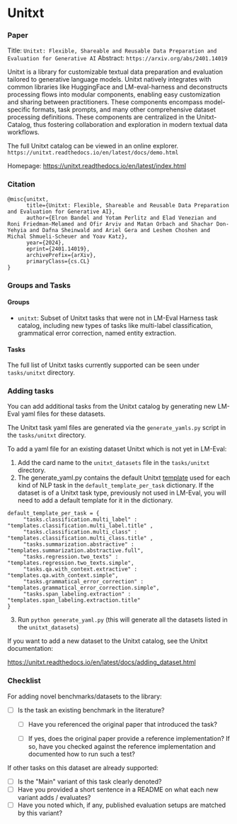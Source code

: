 # Unitxt

### Paper

Title: `Unitxt: Flexible, Shareable and Reusable Data Preparation and Evaluation for Generative AI`
Abstract: `https://arxiv.org/abs/2401.14019`

Unitxt is a library for customizable textual data preparation and evaluation tailored to generative language models. Unitxt natively integrates with common libraries like HuggingFace and LM-eval-harness and deconstructs processing flows into modular components, enabling easy customization and sharing between practitioners. These components encompass model-specific formats, task prompts, and many other comprehensive dataset processing definitions. These components are centralized in the Unitxt-Catalog, thus fostering collaboration and exploration in modern textual data workflows.

The full Unitxt catalog can be viewed in an online explorer. `https://unitxt.readthedocs.io/en/latest/docs/demo.html`

Homepage: https://unitxt.readthedocs.io/en/latest/index.html

### Citation

```
@misc{unitxt,
      title={Unitxt: Flexible, Shareable and Reusable Data Preparation and Evaluation for Generative AI},
      author={Elron Bandel and Yotam Perlitz and Elad Venezian and Roni Friedman-Melamed and Ofir Arviv and Matan Orbach and Shachar Don-Yehyia and Dafna Sheinwald and Ariel Gera and Leshem Choshen and Michal Shmueli-Scheuer and Yoav Katz},
      year={2024},
      eprint={2401.14019},
      archivePrefix={arXiv},
      primaryClass={cs.CL}
}
```

### Groups and Tasks

#### Groups

* `unitxt`:  Subset of Unitxt tasks that were not in LM-Eval Harness task catalog, including new types of tasks like multi-label classification, grammatical error correction, named entity extraction.

#### Tasks

The full list of Unitxt tasks currently supported can be seen under `tasks/unitxt` directory.
 
### Adding tasks

You can add additional tasks from the Unitxt catalog by generating new LM-Eval yaml files for these datasets.

The Unitxt task yaml files are generated via the `generate_yamls.py` script in the `tasks/unitxt` directory. 

To add a yaml file for an existing dataset Unitxt which is not yet in LM-Eval:
1. Add the card name to the `unitxt_datasets`  file in the `tasks/unitxt` directory.   
2. The generate_yaml.py contains the default Unitxt [template](https://unitxt.readthedocs.io/en/latest/docs/adding_template.html) used for each kind of NLP task in the `default_template_per_task` dictionary.  If the dataset is of a Unitxt task type, previously not used in LM-Eval, you will need to add a default template for it in the dictionary.  

```
default_template_per_task = { 
     "tasks.classification.multi_label" : "templates.classification.multi_label.title" ,
     "tasks.classification.multi_class" : "templates.classification.multi_class.title" ,
     "tasks.summarization.abstractive" :  "templates.summarization.abstractive.full",
     "tasks.regression.two_texts" : "templates.regression.two_texts.simple",
     "tasks.qa.with_context.extractive" : "templates.qa.with_context.simple",
     "tasks.grammatical_error_correction" : "templates.grammatical_error_correction.simple",
     "tasks.span_labeling.extraction" : "templates.span_labeling.extraction.title"
}
```
3. Run `python generate_yaml.py` (this will generate all the datasets listed in the `unitxt_datasets`)

If you want to add a new dataset to the Unitxt catalog, see the Unitxt documentation:

https://unitxt.readthedocs.io/en/latest/docs/adding_dataset.html



### Checklist

For adding novel benchmarks/datasets to the library:
* [ ] Is the task an existing benchmark in the literature?
  * [ ] Have you referenced the original paper that introduced the task?
  * [ ] If yes, does the original paper provide a reference implementation? If so, have you checked against the reference implementation and documented how to run such a test?


If other tasks on this dataset are already supported:
* [ ] Is the "Main" variant of this task clearly denoted?
* [ ] Have you provided a short sentence in a README on what each new variant adds / evaluates?
* [ ] Have you noted which, if any, published evaluation setups are matched by this variant?
